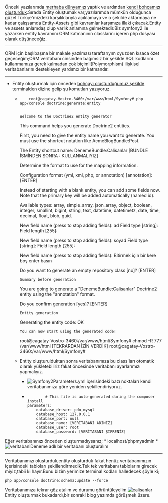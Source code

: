 
Önceki yazılarımda [merhaba dünyamızı](http://cagataycali.me/symfony2-merhaba-dunya/) yaptık ve ardından [kendi bohçamızı oluşturduk](http://cagataycali.me/symfony2-yeni-bundle-olusturmak/).Sırada Entity oluştumak var,yazılarımda mümkün olduğunca güzel Türkçe'mizdeki karşılıklarıyla açıklamaya ve o şekilde aktarmaya ne kadar çalışsamda Entity-Assets gibi kavramlar karşımıza illaki çıkacak.Entity ve assets anlamdaş olup varlık anlamına gelmektedir.Biz symfony2 ile yazarken entity kavramını ORM katmanının classlarını içeren php dosyası olarak düşüneceğiz. 

* * *

ORM için başlıbaşına bir makale yazılması taraftarıyım oyuzden kısaca özet geçeceğim;ORM veritabanı cinsinden bağımsız bir şekilde SQL kodlarını kullanmamıza gerek kalmadan çok biçimli(Polymorphism) ilişkisel veritabanlarını destekleyen yardımcı bir katmandır. 

* * *

  * Entity oluşturmak için önceden [bohçayı oluşturduğumuz şekilde](http://cagataycali.me/symfony2-yeni-bundle-olusturmak/) terminalden dizine gelip şu komutları yazıyoruz. 
    *         root@cagatay-Vostro-3460:/var/www/html/Symfony# php app/console doctrine:generate:entity
        
                                                     
          Welcome to the Doctrine2 entity generator  
                                                     
        
        
        This command helps you generate Doctrine2 entities.
        
        First, you need to give the entity name you want to generate.
        You must use the shortcut notation like AcmeBlogBundle:Post.
        
        The Entity shortcut name: DenemeBundle:Calisanlar [BUNDLE İSMİNDEN SONRA : KULLANMALIYIZ]
        
        Determine the format to use for the mapping information.
        
        Configuration format (yml, xml, php, or annotation) [annotation]: [ENTER]
        
        Instead of starting with a blank entity, you can add some fields now.
        Note that the primary key will be added automatically (named id).
        
        Available types: array, simple_array, json_array, object, 
        boolean, integer, smallint, bigint, string, text, datetime, datetimetz, 
        date, time, decimal, float, blob, guid.
        
        New field name (press <return> to stop adding fields): ad
        Field type [string]: 
        Field length [255]: 
        
        New field name (press <return> to stop adding fields): soyad
        Field type [string]: 
        Field length [255]: 
        
        New field name (press <return> to stop adding fields):  Bitirmek için bir kere boş enter basın
        
        Do you want to generate an empty repository class [no]? [ENTER]
        
                                     
          Summary before generation  
                                     
        
        You are going to generate a "DenemeBundle:Calisanlar" Doctrine2 entity
        using the "annotation" format.
        
        Do you confirm generation [yes]? [ENTER]
        
                             
          Entity generation  
                             
        
        Generating the entity code: OK
        
                                                       
          You can now start using the generated code!  
                                                       
        
        root@cagatay-Vostro-3460:/var/www/html/Symfony# chmod -R 777 /var/www/html [TEKRARDAN İZİN VERDİK]
        root@cagatay-Vostro-3460:/var/www/html/Symfony# 
        

    * Entity oluşturulduktan sonra veritabanımıza bu class'ları otomatik olarak yükletebiliriz fakat öncesinde veritabanı ayarlarımızı yapmalıyız. 
      * ![Symfony2](http://cagataycali.me/wp-content/uploads/2015/03/parametrs.png)Parameters.yml içerisindeki bazı noktaları kendi veritabanımıza göre yeniden şekillendiriyoruz.
      *             # This file is auto-generated during the composer install
            parameters:
                database_driver: pdo_mysql
                database_host: 127.0.0.1
                database_port: null
                database_name: [VERİTABANI ADINIZ]
                database_user: root
                database_password: [VERİTABANI ŞİFRENİZ]
            

Eğer veritabanınızı önceden oluşturmadıysanız; 
        * localhost/phpmyadmin
        * ![veritabani](http://cagataycali.me/wp-content/uploads/2015/03/veritabani-300x69.png)Deneme adlı bir veritabanı oluşturalım
 

* * *

Veritabanımızı oluşturduk,entity oluşturduk fakat henüz veritabanımızın içerisindeki tabloları şekillendirmedik.Tek tek veritabanı tablolarını girecek miyiz,tabii ki hayır.Bunu bizim yerimize terminal kodları halledecek şöyle ki; 
    
    
    php app/console doctrine:schema:update --force

Veritabanımıza tekrar göz atalım ve durumu görüntüleyelim.![calisanlar](http://cagataycali.me/wp-content/uploads/2015/03/calisanlar-1024x131.png)     Entity oluşturmak bukadardı,bir sonraki blog yazımda görüşmek üzere.